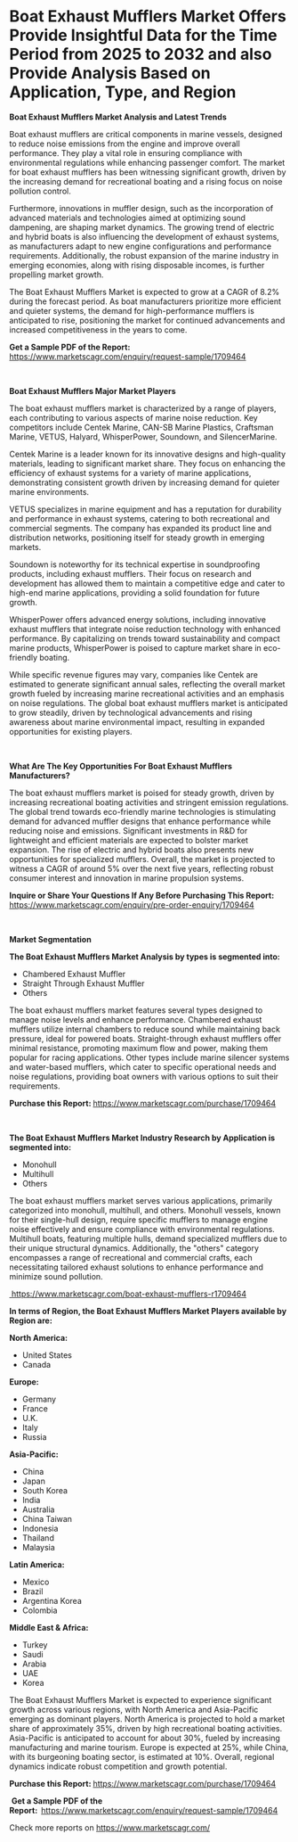 <p><h1>Boat Exhaust Mufflers Market Offers Provide Insightful Data for the Time Period from 2025 to 2032 and also Provide Analysis Based on Application, Type, and Region</h1></p><p><strong>Boat Exhaust Mufflers Market Analysis and Latest Trends</strong></p>
<p><p>Boat exhaust mufflers are critical components in marine vessels, designed to reduce noise emissions from the engine and improve overall performance. They play a vital role in ensuring compliance with environmental regulations while enhancing passenger comfort. The market for boat exhaust mufflers has been witnessing significant growth, driven by the increasing demand for recreational boating and a rising focus on noise pollution control.</p><p>Furthermore, innovations in muffler design, such as the incorporation of advanced materials and technologies aimed at optimizing sound dampening, are shaping market dynamics. The growing trend of electric and hybrid boats is also influencing the development of exhaust systems, as manufacturers adapt to new engine configurations and performance requirements. Additionally, the robust expansion of the marine industry in emerging economies, along with rising disposable incomes, is further propelling market growth.</p><p>The Boat Exhaust Mufflers Market is expected to grow at a CAGR of 8.2% during the forecast period. As boat manufacturers prioritize more efficient and quieter systems, the demand for high-performance mufflers is anticipated to rise, positioning the market for continued advancements and increased competitiveness in the years to come.</p></p>
<p><strong>Get a Sample PDF of the Report:&nbsp;</strong> <a href="https://www.marketscagr.com/enquiry/request-sample/1709464?utm_campaign=1944&utm_medium=2&utm_source=Github&utm_content=ia&utm_term=10012025&utm_id=boat-exhaust-mufflers">https://www.marketscagr.com/enquiry/request-sample/1709464</a></p>
<p>&nbsp;</p>
<p><strong>Boat Exhaust Mufflers Major Market Players</strong></p>
<p><p>The boat exhaust mufflers market is characterized by a range of players, each contributing to various aspects of marine noise reduction. Key competitors include Centek Marine, CAN-SB Marine Plastics, Craftsman Marine, VETUS, Halyard, WhisperPower, Soundown, and SilencerMarine. </p><p>Centek Marine is a leader known for its innovative designs and high-quality materials, leading to significant market share. They focus on enhancing the efficiency of exhaust systems for a variety of marine applications, demonstrating consistent growth driven by increasing demand for quieter marine environments. </p><p>VETUS specializes in marine equipment and has a reputation for durability and performance in exhaust systems, catering to both recreational and commercial segments. The company has expanded its product line and distribution networks, positioning itself for steady growth in emerging markets.</p><p>Soundown is noteworthy for its technical expertise in soundproofing products, including exhaust mufflers. Their focus on research and development has allowed them to maintain a competitive edge and cater to high-end marine applications, providing a solid foundation for future growth.</p><p>WhisperPower offers advanced energy solutions, including innovative exhaust mufflers that integrate noise reduction technology with enhanced performance. By capitalizing on trends toward sustainability and compact marine products, WhisperPower is poised to capture market share in eco-friendly boating.</p><p>While specific revenue figures may vary, companies like Centek are estimated to generate significant annual sales, reflecting the overall market growth fueled by increasing marine recreational activities and an emphasis on noise regulations. The global boat exhaust mufflers market is anticipated to grow steadily, driven by technological advancements and rising awareness about marine environmental impact, resulting in expanded opportunities for existing players.</p></p>
<p>&nbsp;</p>
<p><strong>What Are The Key Opportunities For Boat Exhaust Mufflers Manufacturers?</strong></p>
<p><p>The boat exhaust mufflers market is poised for steady growth, driven by increasing recreational boating activities and stringent emission regulations. The global trend towards eco-friendly marine technologies is stimulating demand for advanced muffler designs that enhance performance while reducing noise and emissions. Significant investments in R&D for lightweight and efficient materials are expected to bolster market expansion. The rise of electric and hybrid boats also presents new opportunities for specialized mufflers. Overall, the market is projected to witness a CAGR of around 5% over the next five years, reflecting robust consumer interest and innovation in marine propulsion systems.</p></p>
<p><strong>Inquire or Share Your Questions If Any Before Purchasing This Report:</strong> <a href="https://www.marketscagr.com/enquiry/pre-order-enquiry/1709464?utm_campaign=1944&utm_medium=2&utm_source=Github&utm_content=ia&utm_term=10012025&utm_id=boat-exhaust-mufflers">https://www.marketscagr.com/enquiry/pre-order-enquiry/1709464</a></p>
<p>&nbsp;</p>
<p><strong>Market Segmentation</strong></p>
<p><strong>The Boat Exhaust Mufflers Market Analysis by types is segmented into:</strong></p>
<p><ul><li>Chambered Exhaust Muffler</li><li>Straight Through Exhaust Muffler</li><li>Others</li></ul></p>
<p><p>The boat exhaust mufflers market features several types designed to manage noise levels and enhance performance. Chambered exhaust mufflers utilize internal chambers to reduce sound while maintaining back pressure, ideal for powered boats. Straight-through exhaust mufflers offer minimal resistance, promoting maximum flow and power, making them popular for racing applications. Other types include marine silencer systems and water-based mufflers, which cater to specific operational needs and noise regulations, providing boat owners with various options to suit their requirements.</p></p>
<p><strong>Purchase this Report:&nbsp;</strong><a href="https://www.marketscagr.com/purchase/1709464?utm_campaign=1944&utm_medium=2&utm_source=Github&utm_content=ia&utm_term=10012025&utm_id=boat-exhaust-mufflers">https://www.marketscagr.com/purchase/1709464</a></p>
<p>&nbsp;</p>
<p><strong>The Boat Exhaust Mufflers Market Industry Research by Application is segmented into:</strong></p>
<p><ul><li>Monohull</li><li>Multihull</li><li>Others</li></ul></p>
<p><p>The boat exhaust mufflers market serves various applications, primarily categorized into monohull, multihull, and others. Monohull vessels, known for their single-hull design, require specific mufflers to manage engine noise effectively and ensure compliance with environmental regulations. Multihull boats, featuring multiple hulls, demand specialized mufflers due to their unique structural dynamics. Additionally, the "others" category encompasses a range of recreational and commercial crafts, each necessitating tailored exhaust solutions to enhance performance and minimize sound pollution.</p></p>
<p><a href="https://www.marketscagr.com/boat-exhaust-mufflers-r1709464?utm_campaign=1944&utm_medium=2&utm_source=Github&utm_content=ia&utm_term=10012025&utm_id=boat-exhaust-mufflers">&nbsp;https://www.marketscagr.com/boat-exhaust-mufflers-r1709464</a></p>
<p><strong>In terms of Region, the Boat Exhaust Mufflers Market Players available by Region are:</strong></p>
<p>
    <p> <strong> North America: </strong>
        <ul>
            <li>United States</li>
            <li>Canada</li>
        </ul>
        </p> 
    <p> <strong> Europe: </strong>
        <ul>
            <li>Germany</li>
            <li>France</li>
            <li>U.K.</li>
            <li>Italy</li>
            <li>Russia</li>
        </ul>
        </p> 
    <p> <strong> Asia-Pacific: </strong>
        <ul>
            <li>China</li>
            <li>Japan</li>
            <li>South Korea</li>
            <li>India</li>
            <li>Australia</li>
            <li>China Taiwan</li>
            <li>Indonesia</li>
            <li>Thailand</li>
            <li>Malaysia</li>
        </ul>
        </p> 
    <p> <strong> Latin America: </strong>
        <ul>
            <li>Mexico</li>
            <li>Brazil</li>
            <li>Argentina Korea</li>
            <li>Colombia</li>
        </ul>
        </p> 
    <p> <strong> Middle East & Africa: </strong>
        <ul>
            <li>Turkey</li>
            <li>Saudi</li>
            <li>Arabia</li>
            <li>UAE</li>
            <li>Korea</li>
        </ul>
    </p>
    </p>
<p><p>The Boat Exhaust Mufflers Market is expected to experience significant growth across various regions, with North America and Asia-Pacific emerging as dominant players. North America is projected to hold a market share of approximately 35%, driven by high recreational boating activities. Asia-Pacific is anticipated to account for about 30%, fueled by increasing manufacturing and marine tourism. Europe is expected at 25%, while China, with its burgeoning boating sector, is estimated at 10%. Overall, regional dynamics indicate robust competition and growth potential.</p></p>
<p><strong>Purchase this Report: </strong><a href="https://www.marketscagr.com/purchase/1709464?utm_campaign=1944&utm_medium=2&utm_source=Github&utm_content=ia&utm_term=10012025&utm_id=boat-exhaust-mufflers">https://www.marketscagr.com/purchase/1709464</a></p>
<p>&nbsp;<strong>Get a Sample PDF of the Report:&nbsp;&nbsp;</strong><a href="https://www.marketscagr.com/enquiry/request-sample/1709464?utm_campaign=1944&utm_medium=2&utm_source=Github&utm_content=ia&utm_term=10012025&utm_id=boat-exhaust-mufflers">https://www.marketscagr.com/enquiry/request-sample/1709464</a></p>
<p><strong></strong></p>
<p>Check more reports on <a href="https://www.marketscagr.com/?utm_campaign=1944&utm_medium=2&utm_source=Github&utm_content=ia&utm_term=10012025&utm_id=boat-exhaust-mufflers">https://www.marketscagr.com/</a></p>